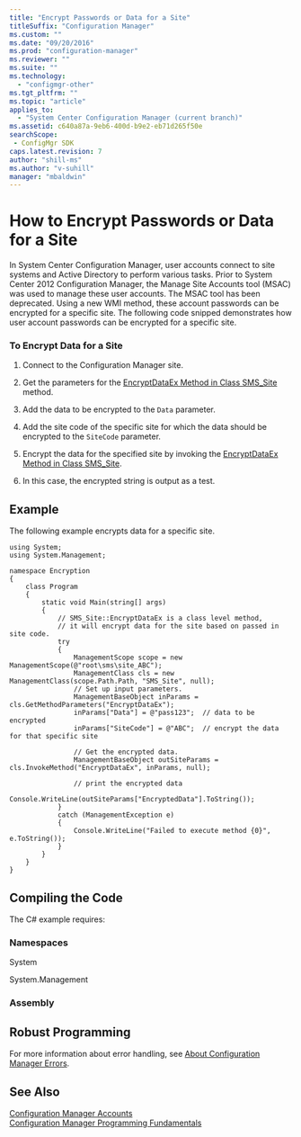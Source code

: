 ```yaml
---
title: "Encrypt Passwords or Data for a Site"
titleSuffix: "Configuration Manager"
ms.custom: ""
ms.date: "09/20/2016"
ms.prod: "configuration-manager"
ms.reviewer: ""
ms.suite: ""
ms.technology:
  - "configmgr-other"
ms.tgt_pltfrm: ""
ms.topic: "article"
applies_to:
  - "System Center Configuration Manager (current branch)"
ms.assetid: c640a87a-9eb6-400d-b9e2-eb71d265f50esearchScope: - ConfigMgr SDK
caps.latest.revision: 7
author: "shill-ms"
ms.author: "v-suhill"
manager: "mbaldwin"
---
```

# How to Encrypt Passwords or Data for a Site
In System Center Configuration Manager, user accounts connect to site systems and Active Directory to perform various tasks. Prior to System Center 2012 Configuration Manager, the Manage Site Accounts tool (MSAC) was used to manage these user accounts. The MSAC tool has been deprecated. Using a new WMI method, these account passwords can be encrypted for a specific site. The following code snipped demonstrates how user account passwords can be encrypted for a specific site.  

### To Encrypt Data for a Site  

1.  Connect to the Configuration Manager site.  

2.  Get the parameters for the [EncryptDataEx Method in Class SMS_Site](../../../develop/reference/core/servers/configure/encryptdataex-method-in-class-sms_site.md) method.  

3.  Add the data to be encrypted to the `Data` parameter.  

4.  Add the site code of the specific site for which the data should be encrypted to the `SiteCode` parameter.  

5.  Encrypt the data for the specified site by invoking the [EncryptDataEx Method in Class SMS_Site](../../../develop/reference/core/servers/configure/encryptdataex-method-in-class-sms_site.md).  

6.  In this case, the encrypted string is output as a test.  

## Example  
 The following example encrypts data for a specific site.  

```  
using System;   
using System.Management;   

namespace Encryption  
{  
    class Program  
    {  
        static void Main(string[] args)   
        {  
            // SMS_Site::EncryptDataEx is a class level method,   
            // it will encrypt data for the site based on passed in site code.  
            try  
            {  
                ManagementScope scope = new ManagementScope(@"root\sms\site_ABC");  
                ManagementClass cls = new ManagementClass(scope.Path.Path, "SMS_Site", null);   
                // Set up input parameters.   
                ManagementBaseObject inParams = cls.GetMethodParameters("EncryptDataEx");  
                inParams["Data"] = @"pass123";  // data to be encrypted  
                inParams["SiteCode"] = @"ABC";  // encrypt the data for that specific site  

                // Get the encrypted data.  
                ManagementBaseObject outSiteParams = cls.InvokeMethod("EncryptDataEx", inParams, null);   

                // print the encrypted data  
                Console.WriteLine(outSiteParams["EncryptedData"].ToString());  
            }  
            catch (ManagementException e)   
            {  
                Console.WriteLine("Failed to execute method {0}", e.ToString());  
            }  
        }  
    }  
}  

```  

## Compiling the Code  
 The C# example requires:  

### Namespaces  
 System  

 System.Management  

### Assembly  

## Robust Programming  
 For more information about error handling, see [About Configuration Manager Errors](../../../develop/core/understand/about-configuration-manager-errors.md).  

## See Also  
 [Configuration Manager Accounts](../../../develop/core/understand/configuration-manager-accounts.md)   
 [Configuration Manager Programming Fundamentals](../../../develop/core/understand/configuration-manager-programming-fundamentals.md)
